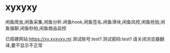 # xyxyxy
闲鱼爬虫,闲鱼采集,闲鱼分析.闲鱼hook,闲鱼签名.闲鱼滑块,闲鱼风控,闲鱼抢拍,闲鱼强聊,闲鱼秒拍,闲鱼商品监控

已搭建网站:https://xy.xyxyxy.ml
测试账号:test1
测试密码:test1
请关闭浏览器翻译,要不显示不正常
